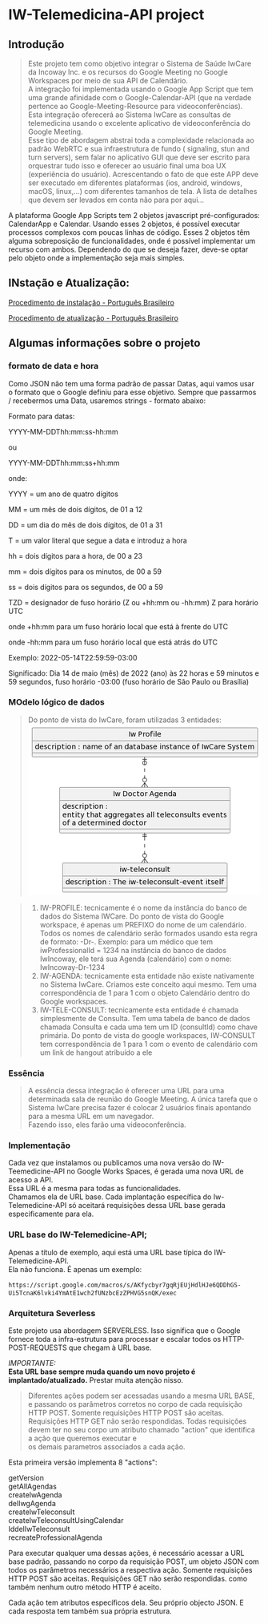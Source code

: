 # IW-Telemedicina-API project  

## Introdução
>Este projeto tem como objetivo integrar o Sistema de Saúde IwCare da Incoway Inc. e os recursos do Google Meeting no Google Workspaces por meio de sua API de Calendário.  
A integração foi implementada usando o Google App Script que tem uma grande afinidade com o Google-Calendar-API (que na verdade pertence ao Google-Meeting-Resource para videoconferências).  
Esta integração oferecerá ao Sistema IwCare as consultas de telemedicina usando o excelente aplicativo de videoconferência do Google Meeting.  
Esse tipo de abordagem abstrai toda a complexidade relacionada ao padrão WebRTC e sua infraestrutura de fundo ( signaling, stun and turn servers), sem falar no aplicativo GUI que deve ser escrito para orquestrar tudo isso e oferecer ao usuário final uma boa UX (experiência do usuário). Acrescentando o fato de que este APP deve ser executado em diferentes plataformas (ios, android, windows, macOS, linux,...) com diferentes tamanhos de tela. A lista de detalhes que devem ser levados em conta não para por aqui...  
  
A plataforma Google App Scripts tem 2 objetos javascript pré-configurados: CalendarApp e Calendar. Usando esses 2 objetos, é possível executar processos complexos com poucas linhas de código. Esses 2 objetos têm alguma sobreposição de funcionalidades, onde é possível implementar um recurso com ambos. Dependendo do que se deseja fazer, deve-se optar pelo objeto onde a implementação seja mais simples. 

## INstação e Atualização:  

[Procedimento de instalação - Português Brasileiro](installing-iw-telemedicine-in-clients-lang-pt.md)

[Procedimento de atualização - Português Brasileiro](updating-iw-telemecine-in-clients-lang-pt.md)
  
## Algumas informações sobre o projeto


### formato de data e hora
Como JSON não tem uma forma padrão de passar Datas, aqui vamos usar o formato que o Google definiu para esse objetivo.
Sempre que passarmos / recebermos uma Data, usaremos strings - formato abaixo:

Formato para datas:

YYYY-MM-DDThh:mm:ss-hh:mm

ou

YYYY-MM-DDThh:mm:ss+hh:mm

onde:

YYYY = um ano de quatro dígitos

MM = um mês de dois dígitos, de 01 a 12

DD = um dia do mês de dois dígitos, de 01 a 31

T = um valor literal que segue a data e introduz a hora

hh = dois dígitos para a hora, de 00 a 23

mm = dois dígitos para os minutos, de 00 a 59

ss = dois dígitos para os segundos, de 00 a 59

TZD = designador de fuso horário (Z ou +hh:mm ou -hh:mm)
Z para horário UTC

onde +hh:mm para um fuso horário local que está à frente do UTC

onde -hh:mm para um fuso horário local que está atrás do UTC

Exemplo:
2022-05-14T22:59:59-03:00  

Significado: Dia 14 de maio (mês) de 2022 (ano) às 22 horas e 59 minutos e 59 segundos, fuso horário -03:00 (fuso horário de São Paulo ou Brasília)


### MOdelo lógico de dados
> Do ponto de vista do IwCare, foram utilizadas 3 entidades:  
>![Diagrama de entidades](entityDiagram.png)
>

>1. IW-PROFILE: tecnicamente é o nome da instância do banco de dados do Sistema IWCare. Do ponto de vista do Google workspace, é apenas um PREFIXO do nome de um calendário. Todos os nomes de calendário serão formados usando esta regra de formato: <IW-PROFILE>-Dr-<iwProfessionalId>. Exemplo: para um médico que tem iwProfessionalId = 1234  na instância do banco de dados IwIncoway, ele terá sua Agenda (calendário) com o nome: IwIncoway-Dr-1234  
>2. IW-AGENDA: tecnicamente esta entidade não existe nativamente no Sistema IwCare. Criamos este conceito aqui mesmo. Tem uma correspondência de 1 para 1 com o objeto Calendário dentro do Google workspaces.  
>3. IW-TELE-CONSULT: tecnicamente esta entidade é chamada simplesmente de Consulta. Tem uma tabela de banco de dados chamada Consulta e cada uma tem um ID (consultId) como chave primária. Do ponto de vista do google workspaces, IW-CONSULT tem correspondência de 1 para 1 com o evento de calendário com um link de hangout atribuído a ele  
  
### Essência
>A essência dessa integração é oferecer uma URL para uma determinada sala de reunião do Google Meeting. A única tarefa que o Sistema IwCare precisa fazer é colocar 2 usuários finais apontando para a mesma URL em um navegador.  
Fazendo isso, eles farão uma videoconferência.  

### Implementação
Cada vez que instalamos ou publicamos uma nova versão do IW-Teemedicine-API no Google Works Spaces, é gerada uma nova URL de acesso a API.  
Essa URL é a mesma para todas as funcionalidades.  
Chamamos ela de URL base. Cada implantação específica do Iw-Telemedicine-API só aceitará requisições dessa URL base gerada especificamente para ela.  

### URL base do IW-Telemedicine-API;
Apenas a título de exemplo, aqui está uma URL base típica do IW-Telemedicine-API.  
Ela não funciona. É apenas um exemplo:  
```text
https://script.google.com/macros/s/AKfycbyr7gqRjEUjHdlHJe6QDDhGS-Ui5TcnaK6lvki4YmAtE1wch2fUNzbcEzZPHVG5snQK/exec  
```  

### Arquitetura Severless
Este projeto usa abordagem SERVERLESS. Isso significa que o Google fornece toda a infra-estrutura para processar e escalar todos os HTTP-POST-REQUESTS que chegam à URL base.  

*IMPORTANTE:*  
**Esta URL base sempre muda quando um novo projeto é implantado/atualizado.**
Prestar muita atenção nisso.  
  
>Diferentes ações podem ser acessadas usando a mesma URL BASE, e passando os parâmetros corretos no corpo de cada requisição HTTP POST.
Somente requisições HTTP POST são aceitas.  
Requisições HTTP GET não serão respondidas.
Todas requisições devem ter no seu corpo um atributo chamado "action" que identifica a ação que queremos executar e   
os demais parametros associados a cada ação.

Esta primeira versão implementa 8 "actions":

getVersion  
getAllAgendas  
createIwAgenda  
delIwgAgenda  
createIwTeleconsult  
createIwTeleconsultUsingCalendar  
IddelIwTeleconsult  
recreateProfessionalAgenda  
  
Para executar qualquer uma dessas ações, é necessário acessar a URL base padrão, passando no corpo da requisição POST, um objeto JSON com todos os parâmetros necessários a respectiva ação. Somente requisições HTTP POST são aceitas. Requisições GET não serão respondidas. como também nenhum outro método HTTP é aceito.  

Cada ação tem atributos específicos dela. Seu próprio objecto JSON. E cada resposta tem também sua própria estrutura.

  
  